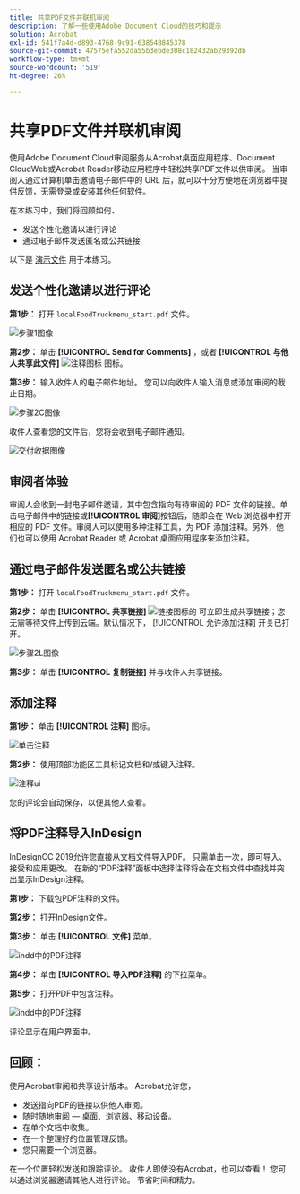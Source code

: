 ```yaml
---
title: 共享PDF文件并联机审阅
description: 了解一些使用Adobe Document Cloud的技巧和提示
solution: Acrobat
exl-id: 541f7a4d-d893-4768-9c91-638548845378
source-git-commit: 47575efa552da55b3ebde308c182432ab29392db
workflow-type: tm+mt
source-wordcount: '519'
ht-degree: 26%

---
```


# 共享PDF文件并联机审阅

使用Adobe Document Cloud审阅服务从Acrobat桌面应用程序、Document CloudWeb或Acrobat Reader移动应用程序中轻松共享PDF文件以供审阅。 当审阅人通过计算机单击邀请电子邮件中的 URL 后，就可以十分方便地在浏览器中提供反馈，无需登录或安装其他任何软件。

在本练习中，我们将回顾如何、

* 发送个性化邀请以进行评论
* 通过电子邮件发送匿名或公共链接

以下是 [演示文件](assets/01_Review.zip) 用于本练习。

## 发送个性化邀请以进行评论

**第1步：** 打开 `localFoodTruckmenu_start.pdf` 文件。

![步骤1图像](assets/Step1.png)

**第2步：** 单击 **[!UICONTROL Send for Comments]** ，或者 **[!UICONTROL 与他人共享此文件]** ![注释图标](assets/sendforcommentsicon.png)  图标。

**第3步：** 输入收件人的电子邮件地址。 您可以向收件人输入消息或添加审阅的截止日期。

![步骤2C图像](assets/Step2C.png)

收件人查看您的文件后，您将会收到电子邮件通知。

![交付收据图像](assets/deliveryReceipt_Track.png)

## 审阅者体验

审阅人会收到一封电子邮件邀请，其中包含指向有待审阅的 PDF 文件的链接。单击电子邮件中的链接或&#x200B;**[!UICONTROL 审阅]**&#x200B;按钮后，随即会在 Web 浏览器中打开相应的 PDF 文件。审阅人可以使用多种注释工具，为 PDF 添加注释。另外，他们也可以使用 Acrobat Reader 或 Acrobat 桌面应用程序来添加注释。

## 通过电子邮件发送匿名或公共链接

**第1步：** 打开 `localFoodTruckmenu_start.pdf` 文件。

**第2步：** 单击 **[!UICONTROL 共享链接]** ![链接图标](assets/sendlinkicon.png)的 可立即生成共享链接；您无需等待文件上传到云端。默认情况下， [!UICONTROL 允许添加注释] 开关已打开。

![步骤2L图像](assets/Step2L.png)

**第3步：** 单击 **[!UICONTROL 复制链接]** 并与收件人共享链接。

## 添加注释

**第1步：** 单击 **[!UICONTROL 注释]** 图标。

![单击注释](assets/Cselect.jpg)

**第2步：** 使用顶部功能区工具标记文档和/或键入注释。

![注释ui](assets/commentsui.png)

您的评论会自动保存，以便其他人查看。

## 将PDF注释导入InDesign

InDesignCC 2019允许您直接从文档文件导入PDF。 只需单击一次，即可导入、接受和应用更改。 在新的“PDF注释”面板中选择注释将会在文档文件中查找并突出显示InDesign注释。

**第1步：** 下载包PDF注释的文件。

**第2步：** 打开InDesign文件。

**第3步：** 单击 **[!UICONTROL 文件]** 菜单。

![indd中的PDF注释](assets/inddpdf.png)

**第4步：** 单击 **[!UICONTROL 导入PDF注释]** 的下拉菜单。

**第5步：** 打开PDF中包含注释。

![indd中的PDF注释](assets/inddpdfshown.png)

评论显示在用户界面中。

## 回顾：

使用Acrobat审阅和共享设计版本。 Acrobat允许您，

* 发送指向PDF的链接以供他人审阅。
* 随时随地审阅 — 桌面、浏览器、移动设备。
* 在单个文档中收集。
* 在一个整理好的位置管理反馈。
* 您只需要一个浏览器。

在一个位置轻松发送和跟踪评论。 收件人即使没有Acrobat，也可以查看！ 您可以通过浏览器邀请其他人进行评论。 节省时间和精力。
